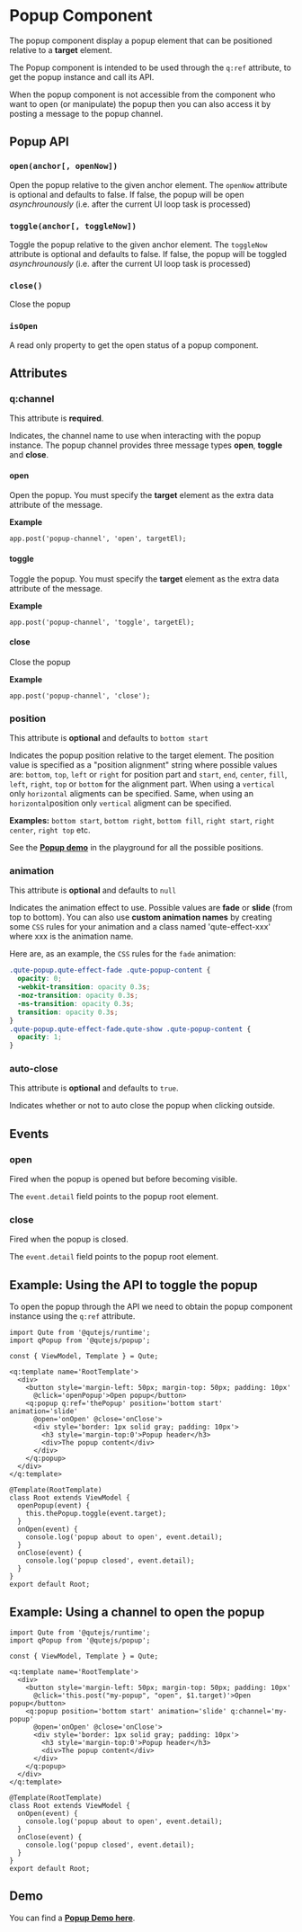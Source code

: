 # Popup Component

The popup component display a popup element that can be positioned relative to a **target** element.

The Popup component is intended to be used through the `q:ref` attribute, to get the popup instance and call its API.

When the popup component is not accessible from the component who want to open (or manipulate) the popup then you can also access it by posting a message to the popup channel.

## Popup API

### `open(anchor[, openNow])`

Open the popup relative to the given anchor element. The `openNow` attribute is optional and defaults to false. If false, the popup will be open _asynchrounously_ (i.e. after the current UI loop task is processed)

### `toggle(anchor[, toggleNow])`

Toggle the popup relative to the given anchor element. The `toggleNow` attribute is optional and defaults to false. If false, the popup will be toggled _asynchrounously_ (i.e. after the current UI loop task is processed)

### `close()`

Close the popup

### `isOpen`

A read only property to get the open status of a popup component.

## Attributes

### q:channel

This attribute is **required**.

Indicates, the channel name to use when interacting with the popup instance. The popup channel provides three message types **open**, **toggle** and **close**.

#### open

Open the popup. You must specify the **target** element as the extra data attribute of the message.

**Example**
```
app.post('popup-channel', 'open', targetEl);
```

#### toggle

Toggle the popup. You must specify the **target** element as the extra data attribute of the message.

**Example**
```
app.post('popup-channel', 'toggle', targetEl);
```


#### close

Close the popup

**Example**
```
app.post('popup-channel', 'close');
```

### position

This attribute is **optional** and defaults to `bottom start`

Indicates the popup position relative to the target element. The position value is specified as a "position alignment" string where possible values are: `bottom`, `top`, `left` or `right` for position part and `start`, `end`, `center`, `fill`, `left`, `right`, `top` or `bottom` for the alignment part. When using a `vertical` only `horizontal` aligments can be specified. Same, when using an `horizontal`position only `vertical` aligment can be specified.

**Examples:** `bottom start`, `bottom right`, `bottom fill`, `right start`, `right center`, `right top` etc.

See the **[Popup demo](playground/index.html#popup-demo)** in the playground for all the possible positions.


### animation

This attribute is **optional** and defaults to `null`

Indicates the animation effect to use. Possible values are **fade** or **slide** (from top to bottom).
You can also use **custom animation names** by creating some `CSS` rules for your animation and a class named 'qute-effect-xxx' where xxx is the animation name.


Here are, as an example, the `CSS` rules for the `fade` animation:

```css
.qute-popup.qute-effect-fade .qute-popup-content {
  opacity: 0;
  -webkit-transition: opacity 0.3s;
  -moz-transition: opacity 0.3s;
  -ms-transition: opacity 0.3s;
  transition: opacity 0.3s;
}
.qute-popup.qute-effect-fade.qute-show .qute-popup-content {
  opacity: 1;
}
```

### auto-close

This attribute is **optional** and defaults to `true`.

Indicates whether or not to auto close the popup when clicking outside.

## Events

### open

Fired when the popup is opened but before becoming visible.

The `event.detail` field points to the popup root element.

### close

Fired when the popup is closed.

The `event.detail` field points to the popup root element.

## Example: Using the API to toggle the popup

To open the popup through the API we need to obtain the popup component instance using the `q:ref` attribute.

```jsq
import Qute from '@qutejs/runtime';
import qPopup from '@qutejs/popup';

const { ViewModel, Template } = Qute;

<q:template name='RootTemplate'>
  <div>
    <button style='margin-left: 50px; margin-top: 50px; padding: 10px'
      @click='openPopup'>Open popup</button>
    <q:popup q:ref='thePopup' position='bottom start' animation='slide'
      @open='onOpen' @close='onClose'>
      <div style='border: 1px solid gray; padding: 10px'>
        <h3 style='margin-top:0'>Popup header</h3>
        <div>The popup content</div>
      </div>
    </q:popup>
  </div>
</q:template>

@Template(RootTemplate)
class Root extends ViewModel {
  openPopup(event) {
    this.thePopup.toggle(event.target);
  }
  onOpen(event) {
    console.log('popup about to open', event.detail);
  }
  onClose(event) {
    console.log('popup closed', event.detail);
  }
}
export default Root;
```

## Example: Using a channel to open the popup

```jsq
import Qute from '@qutejs/runtime';
import qPopup from '@qutejs/popup';

const { ViewModel, Template } = Qute;

<q:template name='RootTemplate'>
  <div>
    <button style='margin-left: 50px; margin-top: 50px; padding: 10px'
      @click='this.post("my-popup", "open", $1.target)'>Open popup</button>
    <q:popup position='bottom start' animation='slide' q:channel='my-popup'
      @open='onOpen' @close='onClose'>
      <div style='border: 1px solid gray; padding: 10px'>
        <h3 style='margin-top:0'>Popup header</h3>
        <div>The popup content</div>
      </div>
    </q:popup>
  </div>
</q:template>

@Template(RootTemplate)
class Root extends ViewModel {
  onOpen(event) {
    console.log('popup about to open', event.detail);
  }
  onClose(event) {
    console.log('popup closed', event.detail);
  }
}
export default Root;
```

## Demo

You can find a **[Popup Demo here](#/examples/popup-demo)**.
